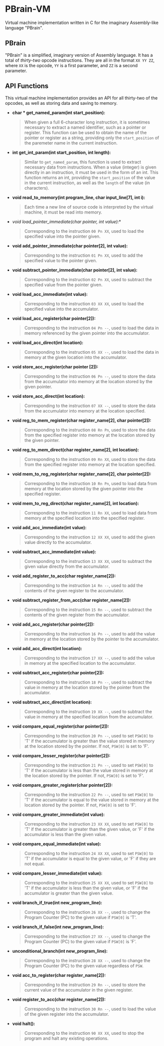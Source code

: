 PBrain-VM
=========

Virtual machine implementation written in C for the imaginary Assembly-like language "PBrain".


PBrain
-------

"PBrain" is a simplified, imaginary version of Assembly language. It has a total of *thirty-two* opcode instructions. They are all in the format `XX YY ZZ`, where `XX` is the opcode, `YY` is a first parameter, and `ZZ` is a second parameter.


API Functions
---------------------
This virtual machine implementation provides an API for all thirty-two of the opcodes, as well as storing data and saving to memory.

- **char * get_named_param(int start_position):**

	> When given a full 6-character long instruction, it is sometimes necessary to extract a named identifier, such as a pointer or register.
	> This function can be used to obtain the name of the pointer or register as a string, providing only the `start_position` of the paremeter name in the current instruction.

- **int get_int_param(int start_position, int length):**

	> Similar to `get_named_param`, this function is used to extract necessary data from instructions. When a value (integer) is given directly in an instruction,
	> it must be used in the form of an int. This function returns an int, providing the `start_position` of the value in the current instruction, as well as the `length` of the value (in characters).

- **void read_to_memory(int program_line, char input_line[7], int i):**
	
	> Each time a new line of source code is interpreted by the virtual machine, it must be read into memory.

- **void load_pointer_immediate(char* pointer, int value):**
	
	> Corresponding to the instruction `00 Pn XX`, used to load the specified value into the pointer given.

- **void add_pointer_immediate(char pointer[2], int value):**
	
	> Corresponding to the instruction `01 Pn XX`, used to add the specified value to the pointer given.

- **void subtract_pointer_immediate(char pointer[2], int value):**
	
	> Corresponding to the instruction `02 Pn XX`, used to subtract the specified value from the pointer given.

- **void load_acc_immediate(int value):**

	> Corresponding to the instruction `03 XX XX`, used to load the specified value into the accumulator.

- **void load_acc_register(char pointer[2]):**

	> Corresponding to the instruction `04 Pn --`, used to load the data in memory referenced by the given pointer into the accumulator.

- **void load_acc_direct(int location):**

	> Corresponding to the instruction `05 XX --`, used to load the data in memory at the given location into the accumulator.

- **void store_acc_register(char pointer [2]):**

	> Corresponding to the instruction `06 Pn --`, used to store the data from the accumulator into memory at the location stored by the given pointer.

- **void store_acc_direct(int location):**

	> Corresponding to the instruction `07 XX --`, used to store the data from the accumulator into memory at the location specified.

- **void reg_to_mem_register(char register_name[2], char pointer[2]):**

	> Corresponding to the instruction `08 Rn Pn`, used to store the data from the specified register into memory at the location stored by the given pointer.

- **void reg_to_mem_direct(char register_name[2], int location):**

	> Corresponding to the instruction `09 Rn XX`, used to store the data from the specified register into memory at the location specified.

- **void mem_to_reg_register(char register_name[2], char pointer[2]):**

	> Corresponding to the instruction `10 Rn Pn`, used to load data from memory at the location stored by the given pointer into the specified register.

- **void mem_to_reg_direct(char register_name[2], int location):**

	> Corresponding to the instruction `11 Rn XX`, used to load data from memory at the specified location into the specified register.

- **void add_acc_immediate(int value):**

	> Corresponding to the instruction `12 XX XX`, used to add the given value directly to the accumulator.

- **void subtract_acc_immediate(int value):**

	> Corresponding to the instruction `13 XX XX`, used to subtract the given value directly from the accumulator.

- **void add_register_to_acc(char register_name[2]):**

	> Corresponding to the instruction `14 Rn --`, used to add the contents of the given register to the accumulator.

- **void subtract_register_from_acc(char register_name[2]):**

	> Corresponding to the instruction `15 Rn --`, used to subtract the contents of the given register from the accumulator.

- **void add_acc_register(char pointer[2]):**

	> Corresponding to the instruction `16 Pn --`, used to add the value in memory at the location stored by the pointer to the accumulator.

- **void add_acc_direct(int location):**

	 > Corresponding to the instruction `17 XX --`, used to add the value in memory at the specified location to the accumulator.

- **void subtract_acc_register(char pointer[2]):**

	> Corresponding to the instruction `18 Pn --`, used to subtract the value in memory at the location stored by the pointer from the accumulator.

- **void subtract_acc_direct(int location):**

	> Corresponding to the instruction `19 XX --`, used to subtract the value in memory at the specified location from the accumulator.

- **void compare_equal_register(char pointer[2]):**

	> Corresponding to the instruction `20 Pn --`, used to set `PSW[0]` to 'T' if the accumulator is greater than the value stored in memory at the location stored by the pointer. If not, `PSW[0]` is set to 'F'.

- **void compare_lesser_register(char pointer[2]):**

	> Corresponding to the instruction `21 Pn --`, used to set `PSW[0]` to 'T' if the accumulator is less than the value stored in memory at the location stored by the pointer. If not, `PSW[0]` is set to 'F'.

- **void compare_greater_register(char pointer[2]):**

	> Corresponding to the instruction `22 Pn --`, used to set `PSW[0]` to 'T' if the accumulator is equal to the value stored in memory at the location stored by the pointer. If not, `PSW[0]` is set to 'F'.

- **void compare_greater_immediate(int value):**

	> Corresponding to the instruction `23 XX XX`, used to set `PSW[0]` to 'T' if the accumulator is greater than the given value, or 'F' if the accumulator is less than the given value.

- **void compare_equal_immediate(int value):**

	> Corresponding to the instruction `24 XX XX`, used to set `PSW[0]` to 'T' if the accumulator is equal to the given value, or 'F' if they are not equal.

- **void compare_lesser_immediate(int value):**

	> Corresponding to the instruction `25 XX XX`, used to set `PSW[0]` to 'T' if the accumulator is less than the given value, or 'F' if the accumulator is greater than the given value.

- **void branch_if_true(int new_program_line):**

	> Corresponding to the instruction `26 XX --`, used to change the Program Counter (PC) to the given value if `PSW[0]` is 'T'.

- **void branch_if_false(int new_program_line):**

	> Corresponding to the instruction `27 XX --`, used to change the Program Counter (PC) to the given value if `PSW[0]` is 'F'.

- **unconditional_branch(int new_program_line):**

	> Corresponding to the instruction `28 XX --`, used to change the Program Counter (PC) to the given value regardless of `PSW`.

- **void acc_to_register(char register_name[2]):**

	> Corresponding to the instruction `29 Rn --`, used to store the current value of the accumulator in the given register.

- **void register_to_acc(char register_name[2]):**

	> Corresponding to the instruction `30 Rn --`, used to load the value of the given register into the accumulator.

- **void halt():**

	> Corresponding to the instruction `90 XX XX`, used to stop the program and halt any existing operations.